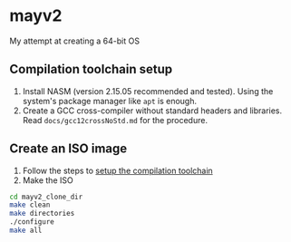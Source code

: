 # mayv2
My attempt at creating a 64-bit OS

## Compilation toolchain setup
1. Install NASM (version 2.15.05 recommended and tested). Using the system's package manager like `apt` is enough.
2. Create a GCC cross-compiler without standard headers and libraries. Read `docs/gcc12crossNoStd.md` for the procedure.

## Create an ISO image
1. Follow the steps to [setup the compilation toolchain](#compilation-toolchain-setup)
2. Make the ISO
```bash
cd mayv2_clone_dir
make clean
make directories
./configure
make all
```
